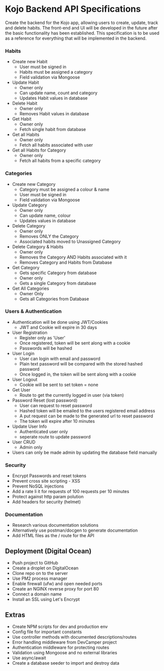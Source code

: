 # Kojo Backend API Specifications

Create the backend for the Kojo app, allowing users to create, update, track and delete habits. The front-end and UI will be developed in the future after the basic functionality has been established. This specification is to be used as a reference for everything that will be implemented in the backend.

### Habits
- Create new Habit
    * User must be signed in
    * Habits must be assigned a category
    * Field validation via Mongoose
- Update Habit
    * Owner only
    * Can update name, count and category
    * Updates Habit values in database
- Delete Habit
    * Owner only
    * Removes Habit values in database
- Get Habit
    * Owner only
    * Fetch single habit from database
- Get all Habits
    * Owner only
    * Fetch all habits associated with user
- Get all Habits for Category
    * Owner only
    * Fetch all habits from a specific category

### Categories
- Create new Category
    * Category must be assigned a colour & name
    * User must be signed in
    * Field validation via Mongoose
- Update Category
    * Owner only
    * Can update name, colour
    * Updates values in database
- Delete Category
    * Owner only
    * Removes ONLY the Category
    * Associated habits moved to Unassigned Category
- Delete Category & Habits
    * Owner only
    * Removes the Category AND Habits associated with it
    * Removes Category and Habits from Database
- Get Category
    * Gets specific Category from database
    * Owner only
    * Gets a single Category from database
- Get All Categories
    * Owner Only
    * Gets all Categories from Database

### Users & Authentication
- Authentication will be done using JWT/Cookies
    * JWT and Cookie will expire in 30 days
- User Registration
    * Register only as 'User'
    * Once registered, token will be sent along with a cookie
    * Passwords will be hashed
- User Login
    * User can login with email and password
    * Plain text password will be compared with the stored hashed password
    * Once logged in, the token will be sent along with a cookie
- User Logout
    * Cookie will be sent to set token = none
- Get User
    * Route to get the currently logged in user (via token)
- Password Reset (lost password)
    * User can request to reset password
    * Hashed token will be emailed to the users registered email address
    * A put request can be made to the generated url to reset password
    * The token will expire after 10 minutes
- Update User Info
    * Authenticated user only
    * seperate route to update password
- User CRUD
    * Admin only
- Users can only be made admin by updating the database field manually

### Security
- Encrypt Passwords and reset tokens
- Prevent cross site scripting - XSS
- Prevent NoSQL injections
- Add a rate li it for requests of 100 requests per 10 minutes
- Protect against http param polution
- Add headers for security (helmet)

### Documentation
- Research various documentation solutions
- Alternatively use postman/docgen to generate documentation
- Add HTML files as the / route for the API

## Deployment (Digital Ocean)
- Push project to GitHub
- Create a droplet on DigitalOcean
- Clone repo on to the server
- Use PM2 process manager
- Enable firewall (ufw) and open needed ports
- Create an NGINX reverse proxy for port 80
- Connect a domain name
- Install an SSL using Let's Encrypt

## Extras
- Create NPM scripts for dev and production env
- Config file for important constants
- Use controller methods with documented descriptions/routes
- Error handling middleware from DevCamper project
- Authentication middleware for protecting routes
- Validation using Mongoose and no external libraries
- Use async/await
- Create a database seeder to import and destroy data